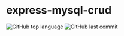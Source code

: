 # express-mysql-crud

![GitHub top language](https://img.shields.io/github/languages/top/FedeBayer/express-mysql-crud?style=for-the-badge)
![GitHub last commit](https://img.shields.io/github/last-commit/FedeBayer/express-mysql-crud?style=for-the-badge)

